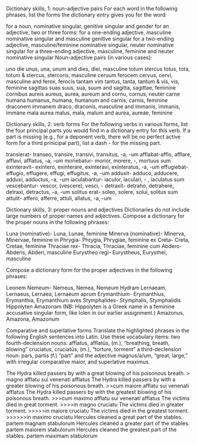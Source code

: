 Dictionary skills, 1: noun-adjective pairs
For each word in the following phrases, list the forms the dictionary entry gives you for the word:

for a noun, nominative singular, genitive singular and gender
for an adjective, two or three forms:
for a one-ending adjective, masculine nominative singular and masculine genitive singular
for a two-ending adjective, masculine/feminine nominative singular, neuter nominative singular
for a three-ending adjective, masculine, feminine and neuter nominative singular
Noun-adjective pairs (in various cases):

uno die
unus, una, unum and dies, diei, masculine
totum stercus
totus, tota, totum  & stercus, stercoris, masculine
ceruum ferocem
cervus, cervi, masculine and ferox, ferocis 
tantam vim
tantus, tanta, tantum & vis, vis, feminine 
sagittas suas
suus, sua, suum and sagitta, sagittae, feminine 
cornibus aureis
aureus, aurea, aureum and cornu, cornus, neuter
carne humana
humanus, humana, humanum and carnis, carnis, feminine 
draconem immanem
draco, draconis, masculine and immanis, immanis, immane
mala aurea
malus, mala, malum and aurea, aureae, feminine 

Dictionary skills, 2: verb forms
For the following verbs in various forms, list the four principal parts you would find in a dictionary entry for this verb. If a part is missing (e.g., for a deponent verb, there will be no perfect active form for a third prinicipal part), list a dash - for the missing part.

transierat- transeo, transire, transivi, transitus, -a, -um
afflabat-afflo, afflare, afflavi, afflatus, -a, -um
moriebatur- morior, morere, -, mortuus sum
exinteravit- exintero, exinterare, exinteravi, exinteratus, -a, -um
effugiebat- effugio, effugere, effugi, effugitus, -a, -um 
adduxit- adduco, adducere, adduxi, adductus, -a, -um
iaculabantur- iaculor, iaculari, - , iaculatus sum
vescebantur- vescor, (vescere), vesci, -
detraxit- detraho, detrahere, detraxi, detractus, -a, -um
solitus erat- soleo, solere, solui, solitus sum
attulit- affero, afferre, attuli, allatus, -a, -um 

Dictionary skills, 3: proper nouns and adjectives
Dictionaries do not include large numbers of proper names and adjectives. Compose a dictionary for the proper nouns in the following phrases:

Luna (nominative)- Luna, Lunae, feminine 
Minerva (nominative)- Minerva, Minervae, feminine 
in Phrygia- Phrygia, Phrygiae, feminine 
ex Creta- Creta, Cretae, feminine 
Thraciae rex- Thracia, Thraciae, feminine 
cum Abdero- Abderis, Abderi, masculine
Eurystheo regi- Eurystheus, Eurysthei, masculine

Compose a dictionary form for the proper adjectives in the following phrases:

Leonem Nemeum- Nemeus, Nemea, Nemeum
Hydram Lernaeam, Lernaeus, Lernaea, Lernaeum
aprum Erymanthium- Erymanthius, Erymanthia, Erymanthium
aves Stymphalides- Stymphalis, Stymphalidis
Hippolyten Amazonam (NB: Hippolyten is a Greek name in a feminine accusative singular form, like Iolen in our earlier assignment.) Amazonus, Amazona, Amazonum

Comparative and superlative forms
Translate the highlighted phrases in the following English sentences into Latin. Use these vocabulary items:
two fourth-declension nouns:
afflatus, afflatūs, (m.), “breathing, breath, blowing”
cruciatus, cruciatūs, (m.), “torture, torment”
a third-declension noun:
pars, partis (f.) “part”
and the adjective magnus/a/um, “great, large,” with irregular comparative maior, and superlative maximus.

The Hydra killed passers by with a great blowing of his poisonous breath. > magno afflatu sui venenati afflatus
The Hydra killed passers by with a greater blowing of his poisonous breath. >>cum maiore afflatu sui venenati afflatus
The Hydra killed passers by with the greatest blowing of his poisonous breath. >>>cum maximo afflatu sui venenati afflatus
The victims died in great torment. >>>>in magno cruciatu
The victims died in greater torment. >>>>>in maiore cruciatu
The victims died in the greatest torment. >>>>>>in maximo cruciatu
Hercules cleaned a great part of the stables. partem magnam stabulorum
Hercules cleaned a greater part of the stables. partem maiorem stabulorum
Hercules cleaned the greatest part of the stables. partem maximam stabulorum
